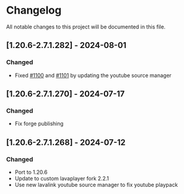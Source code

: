 # Changelog
All notable changes to this project will be documented in this file.

## [1.20.6-2.7.1.282] - 2024-08-01
### Changed
 - Fixed [#1100](https://github.com/MC-U-Team/Music-Player/issues/1100) and [#1101](https://github.com/MC-U-Team/Music-Player/issues/1101) by updating the youtube source manager

## [1.20.6-2.7.1.270] - 2024-07-17
### Changed
 - Fix forge publishing

## [1.20.6-2.7.1.268] - 2024-07-12
### Changed
 - Port to 1.20.6
 - Update to custom lavaplayer fork 2.2.1
 - Use new lavalink youtube source manager to fix youtube playpack
